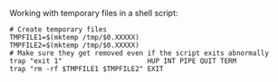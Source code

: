 Working with temporary files in a shell script:

    # Create temporary files
    TMPFILE1=$(mktemp /tmp/$0.XXXXX)
    TMPFILE2=$(mktemp /tmp/$0.XXXXX)
    # Make sure they get removed even if the script exits abnormally
    trap "exit 1"                     HUP INT PIPE QUIT TERM
    trap "rm -rf $TMPFILE1 $TMPFILE2" EXIT

